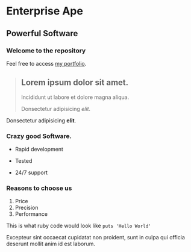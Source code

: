 Enterprise Ape
==============

Powerful Software
-----------------

### Welcome to the repository

Feel free to access [my portfolio](http://portfolio.jordanhudgens.com).

> ## Lorem ipsum dolor sit amet. 
>
> Incididunt ut labore et dolore magna aliqua.
>
> Donsectetur adipisicing *elit*.

Donsectetur adipisicing **elit**.

### Crazy good Software.
* Rapid development
+ Tested
- 24/7 support

### Reasons to choose us
1. Price
2. Precision
3. Performance

This is what ruby code would look like `puts 'Hello World'`





Excepteur sint occaecat cupidatat non
proident, sunt in culpa qui officia deserunt mollit anim id est laborum.







